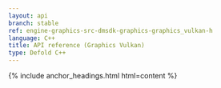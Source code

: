 ```yaml
---
layout: api
branch: stable
ref: engine-graphics-src-dmsdk-graphics-graphics_vulkan-h
language: C++
title: API reference (Graphics Vulkan)
type: Defold C++
---
```

{% include anchor_headings.html html=content %}